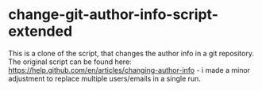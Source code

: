 # change-git-author-info-script-extended
This is a clone of the script, that changes the author info in a git repository. The original script can be found here: https://help.github.com/en/articles/changing-author-info - i made a minor adjustment to replace multiple users/emails in a single run.
